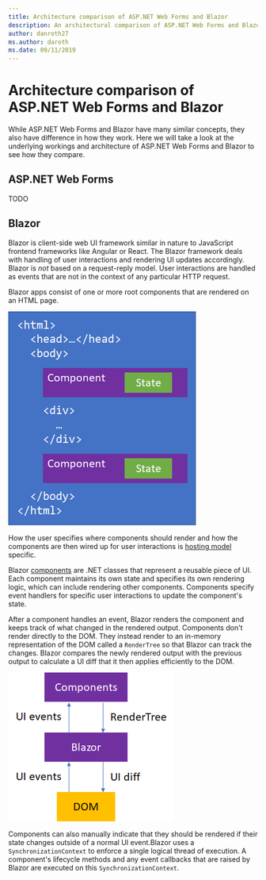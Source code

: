 ```yaml
---
title: Architecture comparison of ASP.NET Web Forms and Blazor
description: An architectural comparison of ASP.NET Web Forms and Blazor.
author: danroth27
ms.author: daroth
ms.date: 09/11/2019
---
```


# Architecture comparison of ASP.NET Web Forms and Blazor

While ASP.NET Web Forms and Blazor have many similar concepts, they also have difference in how they work. Here we will take a look at the underlying workings and architecture of ASP.NET Web Forms and Blazor to see how they compare.

## ASP.NET Web Forms

TODO

## Blazor

Blazor is client-side web UI framework similar in nature to JavaScript frontend frameworks like Angular or React. The Blazor framework deals with handling of user interactions and rendering UI updates accordingly. Blazor is *not* based on a request-reply model. User interactions are handled as events that are not in the context of any particular HTTP request.

Blazor apps consist of one or more root components that are rendered on an HTML page.

![Blazor components in HTML](./media/architecture-comparison/blazor-components-in-html.png)

How the user specifies where components should render and how the components are then wired up for user interactions is [hosting model](./hosting-models) specific.

Blazor [components](./components) are .NET classes that represent a reusable piece of UI. Each component maintains its own state and specifies its own rendering logic, which can include rendering other components. Components specify event handlers for specific user interactions to update the component's state.

After a component handles an event, Blazor renders the component and keeps track of what changed in the rendered output. Components don't render directly to the DOM. They instead render to an in-memory representation of the DOM called a `RenderTree` so that Blazor can track the changes. Blazor compares the newly rendered output with the previous output to calculate a UI diff that it then applies efficiently to the DOM.

![Blazor DOM interaction](./media/architecture-comparison/blazor-dom-interaction.png)

Components can also manually indicate that they should be rendered if their state changes outside of a normal UI event.Blazor uses a `SynchronizationContext` to enforce a single logical thread of execution. A component's lifecycle methods and any event callbacks that are raised by Blazor are executed on this `SynchronizationContext`.
